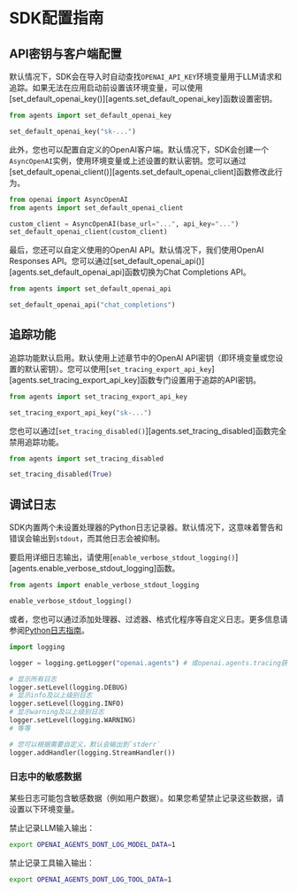 # SDK配置指南

## API密钥与客户端配置

默认情况下，SDK会在导入时自动查找`OPENAI_API_KEY`环境变量用于LLM请求和追踪。如果无法在应用启动前设置该环境变量，可以使用[set_default_openai_key()][agents.set_default_openai_key]函数设置密钥。

```python
from agents import set_default_openai_key

set_default_openai_key("sk-...")
```

此外，您也可以配置自定义的OpenAI客户端。默认情况下，SDK会创建一个`AsyncOpenAI`实例，使用环境变量或上述设置的默认密钥。您可以通过[set_default_openai_client()][agents.set_default_openai_client]函数修改此行为。

```python
from openai import AsyncOpenAI
from agents import set_default_openai_client

custom_client = AsyncOpenAI(base_url="...", api_key="...")
set_default_openai_client(custom_client)
```

最后，您还可以自定义使用的OpenAI API。默认情况下，我们使用OpenAI Responses API。您可以通过[set_default_openai_api()][agents.set_default_openai_api]函数切换为Chat Completions API。

```python
from agents import set_default_openai_api

set_default_openai_api("chat_completions")
```

## 追踪功能

追踪功能默认启用。默认使用上述章节中的OpenAI API密钥（即环境变量或您设置的默认密钥）。您可以使用[`set_tracing_export_api_key`][agents.set_tracing_export_api_key]函数专门设置用于追踪的API密钥。

```python
from agents import set_tracing_export_api_key

set_tracing_export_api_key("sk-...")
```

您也可以通过[`set_tracing_disabled()`][agents.set_tracing_disabled]函数完全禁用追踪功能。

```python
from agents import set_tracing_disabled

set_tracing_disabled(True)
```

## 调试日志

SDK内置两个未设置处理器的Python日志记录器。默认情况下，这意味着警告和错误会输出到`stdout`，而其他日志会被抑制。

要启用详细日志输出，请使用[`enable_verbose_stdout_logging()`][agents.enable_verbose_stdout_logging]函数。

```python
from agents import enable_verbose_stdout_logging

enable_verbose_stdout_logging()
```

或者，您也可以通过添加处理器、过滤器、格式化程序等自定义日志。更多信息请参阅[Python日志指南](https://docs.python.org/3/howto/logging.html)。

```python
import logging

logger = logging.getLogger("openai.agents") # 或openai.agents.tracing获取追踪日志记录器

# 显示所有日志
logger.setLevel(logging.DEBUG)
# 显示info及以上级别日志
logger.setLevel(logging.INFO)
# 显示warning及以上级别日志
logger.setLevel(logging.WARNING)
# 等等

# 您可以根据需要自定义，默认会输出到`stderr`
logger.addHandler(logging.StreamHandler())
```

### 日志中的敏感数据

某些日志可能包含敏感数据（例如用户数据）。如果您希望禁止记录这些数据，请设置以下环境变量。

禁止记录LLM输入输出：

```bash
export OPENAI_AGENTS_DONT_LOG_MODEL_DATA=1
```

禁止记录工具输入输出：

```bash
export OPENAI_AGENTS_DONT_LOG_TOOL_DATA=1
